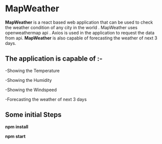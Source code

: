 # MapWeather

**MapWeather** is a react based web application that can be used to check the weather condition of any city in the world . MapWeather uses openweathermap api . Axios is used in the application to request the data from api. **MapWeather** is also capable of forecasting the weather of next 3 days.

## The application is capable of :-

-Showing the Temperature

-Showing the Humidity

-Showing the Windspeed

-Forecasting the weather of next 3 days

## Some initial Steps

**npm install**

**npm start**

